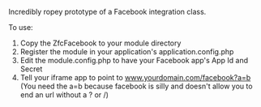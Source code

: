 Incredibly ropey prototype of a Facebook integration class.

 To use:

 1. Copy the ZfcFacebook to your module directory
 2. Register the module in your application's application.config.php
 3. Edit the module.config.php to have your Facebook app's App Id and Secret
 4. Tell your iframe app to point to www.yourdomain.com/facebook?a=b
 (You need the a=b because facebook is silly and doesn't allow you to end an url without a ? or /)